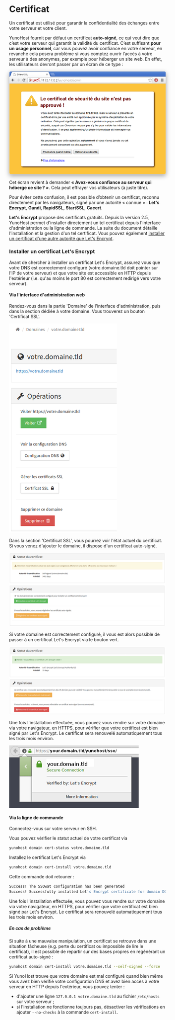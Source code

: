# Certificat

Un certificat est utilisé pour garantir la confidentialité des échanges entre votre serveur et votre client.

YunoHost fournit par défaut un certificat **auto-signé**, ce qui veut dire que c’est votre serveur qui garantit la validité du certificat. C’est suffisant **pour un usage personnel**, car vous pouvez avoir confiance en votre serveur, en revanche cela posera problème si vous comptez ouvrir l’accès à votre serveur à des anonymes, par exemple pour héberger un site web.
En effet, les utilisateurs devront passer par un écran de ce type :

<img src="/images/postinstall_error.png" style="max-width:100%;border-radius: 5px;border: 1px solid rgba(0,0,0,0.15);box-shadow: 0 5px 15px rgba(0,0,0,0.35);">

Cet écran revient à demander **« Avez-vous confiance au serveur qui héberge ce site ? »**.
Cela peut effrayer vos utilisateurs (à juste titre).

Pour éviter cette confusion, il est possible d’obtenir un certificat, reconnu directement par les navigateurs, signé par une autorité « connue » : **Let's Encrypt**, **Gandi**, **RapidSSL**, **StartSSL**, **Cacert**.

**Let's Encrypt** propose des certificats gratuits. Depuis la version 2.5, YunoHost permet d'installer directement un tel certificat depuis l'interface d'administration ou la ligne de commande. La suite du document détaille l'installation et la gestion d'un tel certificat. Vous pouvez également [installer un certificat d'une autre autorité que Let's Encrypt](/certificate_custom_fr).

### Installer un certificat Let's Encrypt

Avant de chercher à installer un certificat Let's Encrypt, assurez vous que
votre DNS est correctement configuré (votre.domaine.tld doit pointer sur l'IP
de votre serveur) et que votre site est accessible en HTTP depuis l'extérieur
(i.e. qu'au moins le port 80 est correctement redirigé vers votre serveur).

#### Via l'interface d'administration web

Rendez-vous dans la partie 'Domaine' de l'interface d'administration, puis dans
la section dédiée à votre domaine. Vous trouverez un bouton 'Certificat SSL'.

![](./images/domain-certificate-button-fr.png)

Dans la section 'Certificat SSL', vous pourrez voir l'état actuel du certificat.
Si vous venez d'ajouter le domaine, il dispose d'un certificat auto-signé.

![](./images/certificate-before-LE-fr.png)

Si votre domaine est correctement configuré, il vous est alors possible de
passer à un certificat Let's Encrypt via le bouton vert.

![](./images/certificate-after-LE-fr.png)

Une fois l'installation effectuée, vous pouvez vous rendre sur votre domaine
via votre navigateur, en HTTPS, pour vérifier que votre certificat est bien
signé par Let's Encrypt. Le certificat sera renouvelé automatiquement tous les
trois mois environ.

![](./images/certificate-signed-by-LE.png)

#### Via la ligne de commande

Connectez-vous sur votre serveur en SSH.

Vous pouvez vérifier le statut actuel de votre certificat via

```bash
yunohost domain cert-status votre.domaine.tld
```

Installez le certificat Let's Encrypt via

```bash
yunohost domain cert-install votre.domaine.tld
```

Cette commande doit retouner :

```bash
Success! The SSOwat configuration has been generated
Success! Successfully installed Let's Encrypt certificate for domain DOMAIN.TLD!
```

Une fois l'installation effectuée, vous pouvez vous rendre sur votre domaine
via votre navigateur, en HTTPS, pour vérifier que votre certificat est bien
signé par Let's Encrypt. Le certificat sera renouvelé automatiquement tous les
trois mois environ.

##### En cas de problème

Si suite à une mauvaise manipulation, un certificat se retrouve dans une
situation fâcheuse (e.g. perte du certificat ou impossible de lire le
certificat), il est possible de repartir sur des bases propres en regénérant un
certificat auto-signé :

```bash
yunohost domain cert-install votre.domaine.tld --self-signed --force
```

Si YunoHost trouve que votre domaine est mal configuré quand bien même vous
avez bien vérifié votre configuration DNS et avez bien accès à votre serveur en
HTTP depuis l'extérieur, vous pouvez tenter :

- d'ajouter une ligne `127.0.0.1 votre.domaine.tld` au fichier `/etc/hosts` sur votre serveur ;
- si l'installation ne fonctionne toujours pas, désactiver les vérifications en ajouter `--no-checks` à la commande `cert-install`.


